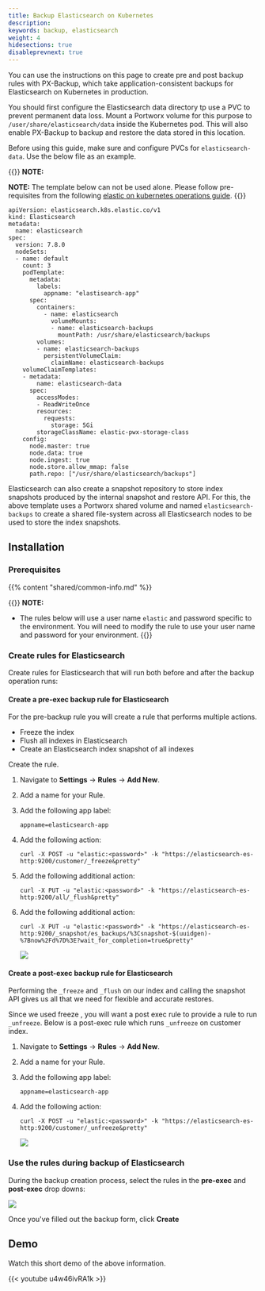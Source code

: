 ```yaml
---
title: Backup Elasticsearch on Kubernetes
description: 
keywords: backup, elasticsearch
weight: 4
hidesections: true
disableprevnext: true
---
```


You can use the instructions on this page to create pre and post backup rules with PX-Backup, which take application-consistent backups for Elasticsearch on Kubernetes in production.

You should first configure the Elasticsearch data directory tp use a PVC to prevent permanent data loss. Mount a Portworx volume for this purpose to `/user/share/elasticsearch/data` inside the Kubernetes pod. This will also enable PX-Backup to backup and restore the data stored in this location.

Before using this guide, make sure and configure PVCs for `elasticsearch-data`. Use the below file as an example. 

{{<info>}}
**NOTE:** 

**NOTE:** The template below can not be used alone. Please follow pre-requisites from the following [elastic on kubernetes operations guide](https://www.elastic.co/guide/en/cloud-on-k8s/current/k8s-deploy-eck.html).
{{</info>}}


```
apiVersion: elasticsearch.k8s.elastic.co/v1
kind: Elasticsearch
metadata:
  name: elasticsearch
spec:
  version: 7.8.0
  nodeSets:
  - name: default
    count: 3
    podTemplate:
      metadata:
        labels:
          appname: "elastisearch-app"
      spec:
        containers:
          - name: elasticsearch
            volumeMounts:
            - name: elasticsearch-backups
              mountPath: /usr/share/elasticsearch/backups
        volumes:
        - name: elasticsearch-backups
          persistentVolumeClaim:
            claimName: elasticsearch-backups
    volumeClaimTemplates:
    - metadata:
        name: elasticsearch-data
      spec:
        accessModes:
        - ReadWriteOnce
        resources:
          requests:
            storage: 5Gi
        storageClassName: elastic-pwx-storage-class
    config:
      node.master: true
      node.data: true
      node.ingest: true
      node.store.allow_mmap: false
      path.repo: ["/usr/share/elasticsearch/backups"]
```

Elasticsearch can also create a snapshot repository to store index snapshots produced by the internal snapshot and restore API. For this, the above template uses a Portworx shared volume and named `elasticsearch-backups` to create a shared file-system across all Elasticsearch nodes to be used to store the index snapshots.

## Installation

### Prerequisites

{{% content "shared/common-info.md" %}}

{{<info>}}
**NOTE:** 
* The rules below will use a user name `elastic` and password specific to the environment. You will need to modify the rule to use your user name and password for your environment.
{{</info>}}

### Create rules for Elasticsearch

Create rules for Elasticsearch that will run both before and after the backup operation runs:

#### Create a pre-exec backup rule for Elasticsearch

For the pre-backup rule you will create a rule that performs multiple actions.

- Freeze the index
- Flush all indexes in Elasticsearch
- Create an Elasticsearch index snapshot of all indexes

Create the rule.

1. Navigate to **Settings** → **Rules** → **Add New**.
2. Add a name for your Rule.
3. Add the following app label:

	```text
	appname=elasticsearch-app
	```

4. Add the following action:

	```text
	curl -X POST -u "elastic:<password>" -k "https://elasticsearch-es-http:9200/customer/_freeze&pretty"
	```

5. Add the following additional action:

	```text
	curl -X PUT -u "elastic:<password>" -k "https://elasticsearch-es-http:9200/all/_flush&pretty"
	```

6. Add the following additional action:

	```text
	curl -X PUT -u "elastic:<password>" -k "https://elasticsearch-es-http:9200/_snapshot/es_backups/%3Csnapshot-$(uuidgen)-%7Bnow%2Fd%7D%3E?wait_for_completion=true&pretty"
	```

    ![](/img/elastic-pre-rule.png)

#### Create a post-exec backup rule for Elasticsearch

Performing the `_freeze` and `_flush` on our index and calling the snapshot API gives us all that we need for flexible and accurate restores.

Since we used freeze , you will want a post exec rule to provide a rule to run `_unfreeze`. Below is a post-exec rule which runs `_unfreeze` on customer index.

1. Navigate to **Settings** → **Rules** → **Add New**.
2. Add a name for your Rule.
3. Add the following app label:

	```text
	appname=elasticsearch-app
	```

4. Add the following action:

	```text
	curl -X POST -u "elastic:<password>" -k "https://elasticsearch-es-http:9200/customer/_unfreeze&pretty"
	```

    ![](/img/elastic-post-rule.png)

### Use the rules during backup of Elasticsearch

During the backup creation process, select the rules in the **pre-exec** and **post-exec** drop downs:

![](/img/elastic-use-rules.png)

Once you've filled out the backup form, click **Create**

## Demo

Watch this short demo of the above information.

{{< youtube  u4w46ivRA1k >}}
